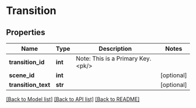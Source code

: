 # Transition

## Properties
Name | Type | Description | Notes
------------ | ------------- | ------------- | -------------
**transition_id** | **int** | Note: This is a Primary Key.&lt;pk/&gt; | 
**scene_id** | **int** |  | [optional] 
**transition_text** | **str** |  | [optional] 

[[Back to Model list]](../README.md#documentation-for-models) [[Back to API list]](../README.md#documentation-for-api-endpoints) [[Back to README]](../README.md)

